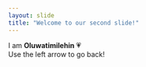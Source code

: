 ```yaml
---
layout: slide
title: "Welcome to our second slide!"
---
```

I am **Oluwatimilehin** :heartpulse:
<br>
Use the left arrow to go back!
